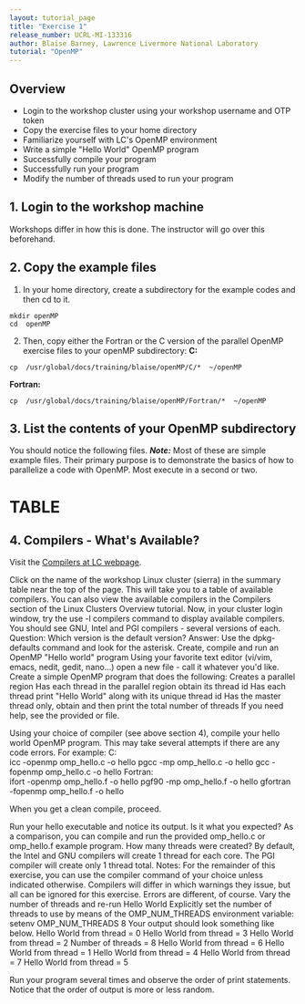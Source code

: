 ```yaml
---
layout: tutorial_page
title: "Exercise 1"
release_number: UCRL-MI-133316
author: Blaise Barney, Lawrence Livermore National Laboratory
tutorial: "OpenMP"
---
```


## Overview

* Login to the workshop cluster using your workshop username and OTP token
* Copy the exercise files to your home directory
* Familiarize yourself with LC's OpenMP environment
* Write a simple "Hello World" OpenMP program
* Successfully compile your program
* Successfully run your program
* Modify the number of threads used to run your program

## 1. Login to the workshop machine

Workshops differ in how this is done. The instructor will go over this beforehand.

## 2. Copy the example files

1. In your home directory, create a subdirectory for the example codes and then cd to it.

```
mkdir openMP
cd  openMP 
```

2. Then, copy either the Fortran or the C version of the parallel OpenMP exercise files to your openMP subdirectory:
**C:**
```	
cp  /usr/global/docs/training/blaise/openMP/C/*  ~/openMP
```
**Fortran:**
```
cp  /usr/global/docs/training/blaise/openMP/Fortran/*  ~/openMP
```

## 3. List the contents of your OpenMP subdirectory

You should notice the following files. ***Note:*** Most of these are simple example files. Their primary purpose is to demonstrate the basics of how to parallelize a code with OpenMP. Most execute in a second or two.

# TABLE

## 4. Compilers - What's Available?

Visit the [Compilers at LC webpage](https://hpc.llnl.gov/software/development-environment-software/compilers).

Click on the name of the workshop Linux cluster (sierra) in the summary table near the top of the page. This will take you to a table of available compilers.
You can also view the available compilers in the Compilers section of the Linux Clusters Overview tutorial.
Now, in your cluster login window, try the use -l compilers command to display available compilers. You should see GNU, Intel and PGI compilers - several versions of each.
Question: Which version is the default version?
Answer: Use the dpkg-defaults command and look for the asterisk.
Create, compile and run an OpenMP "Hello world" program
Using your favorite text editor (vi/vim, emacs, nedit, gedit, nano...) open a new file - call it whatever you'd like.
Create a simple OpenMP program that does the following:
Creates a parallel region
Has each thread in the parallel region obtain its thread id
Has each thread print "Hello World" along with its unique thread id
Has the master thread only, obtain and then print the total number of threads
If you need help, see the provided   or  file.

Using your choice of compiler (see above section 4), compile your hello world OpenMP program. This may take several attempts if there are any code errors. For example:
C:	
icc -openmp omp_hello.c -o hello
pgcc -mp omp_hello.c -o hello
gcc -fopenmp omp_hello.c -o hello
Fortran:	
ifort -openmp omp_hello.f -o hello
pgf90 -mp omp_hello.f -o hello
gfortran -fopenmp omp_hello.f -o hello

When you get a clean compile, proceed.

Run your hello executable and notice its output.
Is it what you expected? As a comparison, you can compile and run the provided omp_hello.c or omp_hello.f example program.
How many threads were created? By default, the Intel and GNU compilers will create 1 thread for each core. The PGI compiler will create only 1 thread total.
Notes:
For the remainder of this exercise, you can use the compiler command of your choice unless indicated otherwise.
Compilers will differ in which warnings they issue, but all can be ignored for this exercise. Errors are different, of course.
Vary the number of threads and re-run Hello World
Explicitly set the number of threads to use by means of the OMP_NUM_THREADS environment variable:
setenv OMP_NUM_THREADS 8
Your output should look something like below.
Hello World from thread = 0
Hello World from thread = 3
Hello World from thread = 2
Number of threads = 8
Hello World from thread = 6
Hello World from thread = 1
Hello World from thread = 4
Hello World from thread = 7
Hello World from thread = 5

Run your program several times and observe the order of print statements. Notice that the order of output is more or less random.

































#
